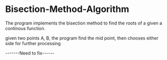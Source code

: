 # Bisection-Method-Algorithm


The program implements the bisection method to find the roots of a given a continous function.

given two points A, B, the program find the mid point, then chooses either side for further processing


-------Need to fix------
